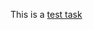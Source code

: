 This is a [test task](https://basalt-crabapple-753.notion.site/Python-150fd978e02c800b91b3eabcb85a57b0)
